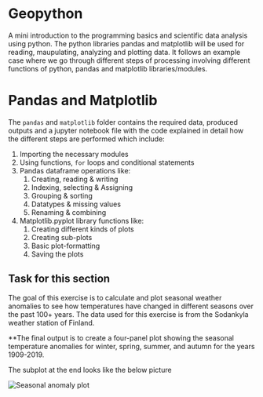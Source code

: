 # Geopython
A mini introduction to the programming basics and scientific data analysis using python. The python libraries pandas and matplotlib will be used for reading, maupulating, analyzing and plotting data. It follows an example case where we go through different steps of processing involving different functions of python, pandas and matplotlib libraries/modules.

# Pandas and Matplotlib
The `pandas` and `matplotlib` folder contains the required data, produced outputs and a jupyter notebook file with the code explained in detail how the different steps are performed which include:

1. Importing the necessary modules
2. Using functions, `for` loops and conditional statements
3. Pandas dataframe operations like:
    1. Creating, reading & writing 
    2. Indexing, selecting & Assigning
    3. Grouping & sorting
    4. Datatypes & missing values
    5. Renaming & combining
4. Matplotlib.pyplot library functions like:
    1. Creating different kinds of plots
    2. Creating sub-plots
    3. Basic plot-formatting
    4. Saving the plots 

## Task for this section
The goal of this exercise is to calculate and plot seasonal weather anomalies to see how temperatures have changed in different seasons over the past 100+ years. The data used for this exercise is from the Sodankyla weather station of Finland.

**The final output is to create a four-panel plot showing the seasonal temperature anomalies for winter, spring, summer, and autumn for the years 1909-2019. 

The subplot at the end looks like the below picture

![Seasonal anomaly plot](pandas_matplotlib/images/final_plot.png)
